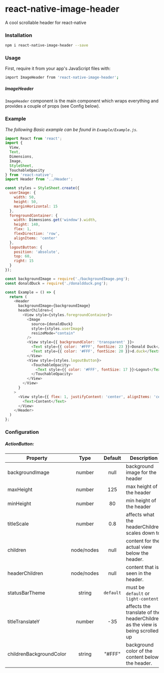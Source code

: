 # react-native-image-header
A cool scrollable header for react-native

### Installation
```bash
npm i react-native-image-header --save
```

### Usage

First, require it from your app's JavaScript files with:
```bash
import ImageHeader from 'react-native-image-header';
```

##### ImageHeader
`ImageHeader` component is the main component which wraps everything and provides a couple of props (see Config below).

### Example
_The following Basic example can be found in `Example/Example.js`._

```js
import React from 'react';
import {
  View,
  Text,
  Dimensions,
  Image,
  StyleSheet,
  TouchableOpacity
} from 'react-native';
import Header from '../Header';

const styles = StyleSheet.create({
  userImage: {
    width: 50,
    height: 50,
    marginHorizontal: 15
  },
  foregroundContainer: {
    width: Dimensions.get('window').width,
    height: 140,
    flex: 1,
    flexDirection: 'row',
    alignItems: 'center'
  },
  logoutButton: {
    position: 'absolute',
    top: 60,
    right: 15
  }
});

const backgroundImage = require('./backgroundImage.png');
const donaldDuck = require('./donaldduck.png');

const Example = () => {
  return (
    <Header
      backgroundImage={backgroundImage}
      headerChildren={
        <View style={styles.foregroundContainer}>
          <Image
            source={donaldDuck}
            style={styles.userImage}
            resizeMode="contain"
          />
          <View style={{ backgroundColor: 'transparent' }}>
            <Text style={{ color: '#FFF', fontSize: 23 }}>Donald Duck</Text>
            <Text style={{ color: '#FFF', fontSize: 20 }}>d.duck</Text>
          </View>
          <View style={styles.logoutButton}>
            <TouchableOpacity>
              <Text style={{ color: '#FFF', fontSize: 17 }}>Logout</Text>
            </TouchableOpacity>
          </View>
        </View>
      }
    >
      <View style={{ flex: 1, justifyContent: 'center', alignItems: 'center', height: 600 }}>
        <Text>Content</Text>
      </View>
    </Header>
  )
};
```

### Configuration

##### ActionButton:
| Property      | Type          | Default             | Description |
| ------------- |:-------------:|:------------:       | ----------- |
| backgroundImage | number      | null                | background image for the header
| maxHeight     | number        | 125                 | max height of the header
| minHeight     | number        | 80                  | min height of the header
| titleScale    | number        | 0.8                 | affects what the headerChildren scales down to
| children      | node/nodes    | null                | content for the actual view below the header.
| headerChildren| node/nodes    | null                | content that is seen in the header.
| statusBarTheme| string        | `default`           | must be `default` or `light-content`
| titleTranslateY | number      | -35                 | affects the translate of the headerChildren as the view is being scrolled up
| childrenBackgroundColor | string | "#FFF"           | background color of the content below the header.
